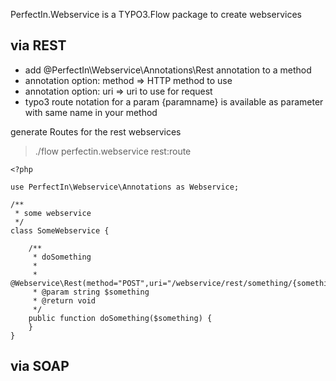 PerfectIn.Webservice is a TYPO3.Flow package to create webservices


## via REST

- add @PerfectIn\Webservice\Annotations\Rest annotation to a method
- annotation option: method => HTTP method to use 
- annotation option: uri => uri to use for request
- typo3 route notation for a param {paramname} is available as parameter with same name in your method


generate Routes for the rest webservices

> ./flow perfectin.webservice rest:route


```
<?php

use PerfectIn\Webservice\Annotations as Webservice;

/**
 * some webservice
 */
class SomeWebservice {
	
	/**
	 * doSomething
	 *
	 * @Webservice\Rest(method="POST",uri="/webservice/rest/something/{something}")
	 * @param string $something
	 * @return void
	 */
	public function doSomething($something) {
	}
}
```

## via SOAP


